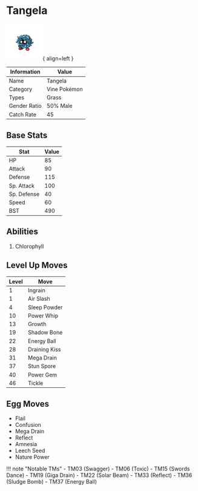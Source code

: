 # Tangela

![Tangela](../images/pokemon/114.png){ align=left }

| Information | Value |
|------------|--------|
| Name | Tangela |
| Category | Vine Pokémon |
| Types | Grass |
| Gender Ratio | 50% Male |
| Catch Rate | 45 |

## Base Stats

| Stat | Value |
|------|-------|
| HP | 85 |
| Attack | 90 |
| Defense | 115 |
| Sp. Attack | 100 |
| Sp. Defense | 40 |
| Speed | 60 |
| BST | 490 |

## Abilities
1. Chlorophyll

## Level Up Moves
| Level | Move |
|-------|------|
| 1 | Ingrain |
| 1 | Air Slash |
| 4 | Sleep Powder |
| 10 | Power Whip |
| 13 | Growth |
| 19 | Shadow Bone |
| 22 | Energy Ball |
| 28 | Draining Kiss |
| 31 | Mega Drain |
| 37 | Stun Spore |
| 40 | Power Gem |
| 46 | Tickle |

## Egg Moves
- Flail
- Confusion
- Mega Drain
- Reflect
- Amnesia
- Leech Seed
- Nature Power

!!! note "Notable TMs"
    - TM03 (Swagger)
    - TM06 (Toxic)
    - TM15 (Swords Dance)
    - TM19 (Giga Drain)
    - TM22 (Solar Beam)
    - TM33 (Reflect)
    - TM36 (Sludge Bomb)
    - TM37 (Energy Ball)
